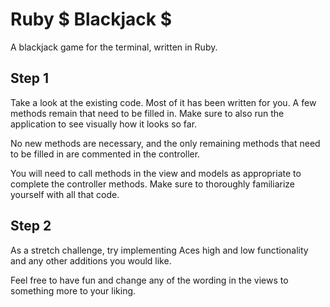 # Ruby $ Blackjack $
A blackjack game for the terminal, written in Ruby.

## Step 1
Take a look at the existing code. Most of it has been written for you. A few methods remain that need to be filled in. Make sure to also run the application to see visually how it looks so far.

No new methods are necessary, and the only remaining methods that need to be filled in are commented in the controller.

You will need to call methods in the view and models as appropriate to complete the controller methods. Make sure to thoroughly familiarize yourself with all that code.

## Step 2
As a stretch challenge, try implementing Aces high and low functionality and any other additions you would like.

Feel free to have fun and change any of the wording in the views to something more to your liking.
